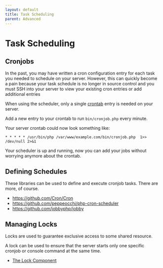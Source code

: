 ```yaml
---
layout: default
title: Task Scheduling
parent: Advanced
---
```


# Task Scheduling

## Cronjobs

In the past, you may have written a cron configuration entry for each task you 
needed to schedule on your server. However, this can quickly become a 
pain because your task schedule is no longer in source control and 
you must SSH into your server to view your existing cron entries 
or add additional entries

When using the scheduler, 
only a single [crontab](https://help.ubuntu.com/community/CronHowto)
entry is needed on your server.

Add a new entry to your crontab to run `bin/cronjob.php` every minute.

Your server crontab could now look something like:

```
* * * * * /usr/bin/php /var/www/example.com/bin/cronjob.php  1>> /dev/null 2>&1
```

Your scheduler is up and running, now you can add your jobs without
worrying anymore about the crontab.

## Defining Schedules

These libraries can be used to define and execute cronjob tasks.
There are more, of course.

* <https://github.com/Cron/Cron>
* <https://github.com/peppeocchi/php-cron-scheduler>
* <https://github.com/jobbyphp/jobby>

## Managing Locks

Locks are used to guarantee exclusive access to some shared resource.

A lock can be used to ensure that the server starts only one
specific cronjob or console command at the same time.

* [The Lock Component](https://symfony.com/doc/current/components/lock.html)
